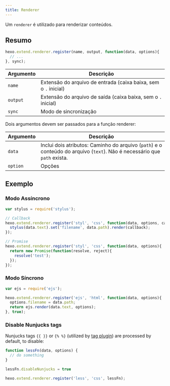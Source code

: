 ```yaml
---
title: Renderer
---
```


Um `renderer` é utilizado para renderizar conteúdos.

## Resumo

``` js
hexo.extend.renderer.register(name, output, function(data, options){
  // ...
}, sync);
```

Argumento | Descrição
--- | ---
`name` | Extensão do arquivo de entrada (caixa baixa, sem o `.` inicial)
`output` | Extensão do arquivo de saída (caixa baixa, sem o `.` inicial)
`sync` | Modo de sincronização

Dois argumentos devem ser passados para a função renderer:

Argumento | Descrição
--- | ---
`data` | Inclui dois atributos: Caminho do arquivo (`path`) e o conteúdo do arquivo (`text`). Não é necessário que `path` exista.
`option` | Opções

## Exemplo

### Modo Assíncrono

``` js
var stylus = require('stylus');

// Callback
hexo.extend.renderer.register('styl', 'css', function(data, options, callback){
  stylus(data.text).set('filename', data.path).render(callback);
});

// Promise
hexo.extend.renderer.register('styl', 'css', function(data, options){
  return new Promise(function(resolve, reject){
    resolve('test');
  });
});
```

### Modo Síncrono

``` js
var ejs = require('ejs');

hexo.extend.renderer.register('ejs', 'html', function(data, options){
  options.filename = data.path;
  return ejs.render(data.text, options);
}, true);
```

### Disable Nunjucks tags

Nunjucks tags `{{ }}` or `{% %}` (utilized by [tag plugin](/docs/tag-plugins)) are processed by default, to disable:

``` js
function lessFn(data, options) {
  // do something
}

lessFn.disableNunjucks = true

hexo.extend.renderer.register('less', 'css', lessFn);
```
